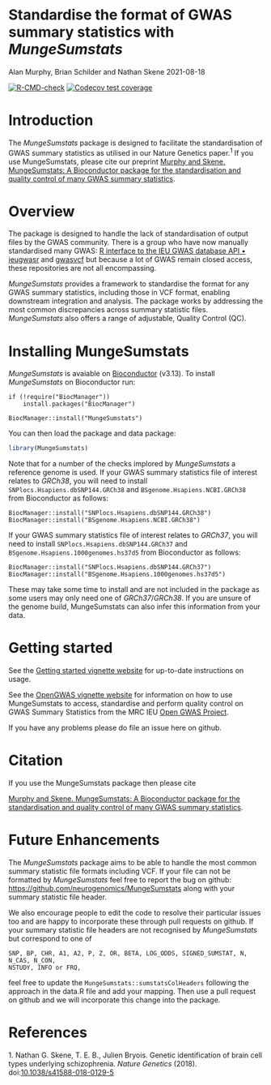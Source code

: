 Standardise the format of GWAS summary statistics with *MungeSumstats*
================
Alan Murphy, Brian Schilder and Nathan Skene
2021-08-18

<!-- Readme.md is generated from Readme.Rmd. Please edit that file -->
<!-- badges: start -->

[![R-CMD-check](https://github.com/neurogenomics/MungeSumstats/workflows/R-full/badge.svg)](https://github.com/neurogenomics/MungeSumstats/actions)
[![Codecov test
coverage](https://codecov.io/gh/neurogenomics/MungeSumstats/branch/master/graph/badge.svg)](https://codecov.io/gh/neurogenomics/MungeSumstats?branch=master)
<!-- badges: end -->

# Introduction

The *MungeSumstats* package is designed to facilitate the
standardisation of GWAS summary statistics as utilised in our Nature
Genetics paper.<sup>1</sup> If you use MungeSumstats, please cite our
preprint [Murphy and Skene. MungeSumstats: A Bioconductor package for
the standardisation and quality control of many GWAS summary
statistics](https://www.biorxiv.org/content/10.1101/2021.06.21.449239v1).

# Overview

The package is designed to handle the lack of standardisation of output
files by the GWAS community. There is a group who have now manually
standardised many GWAS: [R interface to the IEU GWAS database API •
ieugwasr](https://mrcieu.github.io/ieugwasr/) and
[gwasvcf](https://github.com/MRCIEU/gwasvcf) but because a lot of GWAS
remain closed access, these repositories are not all encompassing.

*MungeSumstats* provides a framework to standardise the format for any
GWAS summary statistics, including those in VCF format, enabling
downstream integration and analysis. The package works by addressing the
most common discrepancies across summary statistic files.
*MungeSumstats* also offers a range of adjustable, Quality Control (QC).

# Installing MungeSumstats

*MungeSumstats* is avaiable on
[Bioconductor](https://bioconductor.org/packages/MungeSumstats) (v3.13).
To install *MungeSumstats* on Bioconductor run:

    if (!require("BiocManager"))
        install.packages("BiocManager")

    BiocManager::install("MungeSumstats")

You can then load the package and data package:

``` r
library(MungeSumstats)
```

Note that for a number of the checks implored by *MungeSumstats* a
reference genome is used. If your GWAS summary statistics file of
interest relates to *GRCh38*, you will need to install
`SNPlocs.Hsapiens.dbSNP144.GRCh38` and `BSgenome.Hsapiens.NCBI.GRCh38`
from Bioconductor as follows:

    BiocManager::install("SNPlocs.Hsapiens.dbSNP144.GRCh38")
    BiocManager::install("BSgenome.Hsapiens.NCBI.GRCh38")

If your GWAS summary statistics file of interest relates to *GRCh37*,
you will need to install `SNPlocs.Hsapiens.dbSNP144.GRCh37` and
`BSgenome.Hsapiens.1000genomes.hs37d5` from Bioconductor as follows:

    BiocManager::install("SNPlocs.Hsapiens.dbSNP144.GRCh37")
    BiocManager::install("BSgenome.Hsapiens.1000genomes.hs37d5")

These may take some time to install and are not included in the package
as some users may only need one of *GRCh37*/*GRCh38*. If you are unsure
of the genome build, MungeSumstats can also infer this information from
your data.

# Getting started

See the [Getting started vignette
website](https://neurogenomics.github.io/MungeSumstats/articles/MungeSumstats.html)
for up-to-date instructions on usage.

See the [OpenGWAS vignette
website](https://neurogenomics.github.io/MungeSumstats/articles/OpenGWAS.html)
for information on how to use MungeSumstats to access, standardise and
perform quality control on GWAS Summary Statistics from the MRC IEU
[Open GWAS Project](https://gwas.mrcieu.ac.uk/).

If you have any problems please do file an issue here on github.

# Citation

If you use the MungeSumstats package then please cite

[Murphy and Skene. MungeSumstats: A Bioconductor package for the
standardisation and quality control of many GWAS summary
statistics](https://www.biorxiv.org/content/10.1101/2021.06.21.449239v1).

# Future Enhancements

The *MungeSumstats* package aims to be able to handle the most common
summary statistic file formats including VCF. If your file can not be
formatted by *MungeSumstats* feel free to report the bug on github:
<https://github.com/neurogenomics/MungeSumstats> along with your summary
statistic file header.

We also encourage people to edit the code to resolve their particular
issues too and are happy to incorporate these through pull requests on
github. If your summary statistic file headers are not recognised by
*MungeSumstats* but correspond to one of

    SNP, BP, CHR, A1, A2, P, Z, OR, BETA, LOG_ODDS, SIGNED_SUMSTAT, N, N_CAS, N_CON, 
    NSTUDY, INFO or FRQ, 

feel free to update the `MungeSumstats::sumstatsColHeaders` following
the approach in the data.R file and add your mapping. Then use a pull
request on github and we will incorporate this change into the package.

# References

<div id="refs" class="references csl-bib-body" line-spacing="2">

<div id="ref-Skene2018" class="csl-entry">

<span class="csl-left-margin">1. </span><span
class="csl-right-inline">Nathan G. Skene, T. E. B., Julien Bryois.
Genetic identification of brain cell types underlying schizophrenia.
*Nature Genetics* (2018).
doi:[10.1038/s41588-018-0129-5](https://doi.org/10.1038/s41588-018-0129-5)</span>

</div>

</div>
